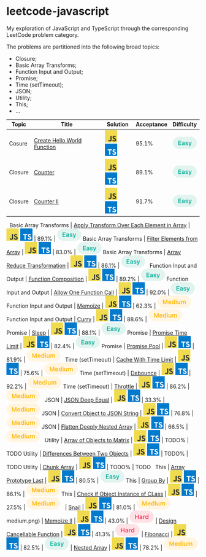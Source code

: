 # leetcode-javascript

My exploration of JavaScript and TypeScript through the corresponding LeetCode problem category.

The problems are partitioned into the following broad topics:

- Closure;
- Basic Array Transforms;
- Function Input and Output;
- Promise;
- Time (setTimeout);
- JSON;
- Utility;
- This;
- ...

Topic | Title | Solution | Acceptance | Difficulty
------|-------|----------|------------|-----------
Cosure | [Create Hello World Function](/closure/create_hello_world_function/README.md) | [![JS](/img/js.png)](/closure/create_hello_world_function/solution.js) [![TS](/img/ts.png)](/closure/create_hello_world_function/solution.ts) | 95.1% | ![Easy](/img/easy.png)
Closure | [Counter](/closure/counter/README.md) | [![JS](/img/js.png)](/closure/counter/solution.js) [![TS](/img/ts.png)](/closure/counter/solution.ts) | 89.1% | ![Easy](/img/easy.png)
Closure | [Counter II](/closure/counter_ii/README.md) | [![JS](/img/js.png)](/closure/counter_ii/solution.js) [![TS](/img/ts.png)](/closure/counter_ii/solution.ts) | 91.7% | ![Easy](/img/easy.png)
&nbsp;
Basic Array Transforms | [Apply Transform Over Each Element in Array](/basic_array_transforms/apply_transform_over_each_element_in_array/README.md) | [![JS](/img/js.png)](/basic_array_transforms/apply_transform_over_each_element_in_array/solution.js) [![TS](/img/ts.png)](/basic_array_transforms/apply_transform_over_each_element_in_array/solution.ts) | 89.1% | ![Easy](/img/easy.png)
Basic Array Transforms | [Filter Elements from Array](/basic_array_transforms/filter_elements_from_array/README.md) | [![JS](/img/js.png)](/basic_array_transforms/filter_elements_from_array/solution.js) [![TS](/img/ts.png)](/basic_array_transforms/filter_elements_from_array/solution.ts) | 83.0% | ![Easy](/img/easy.png)
Basic Array Transforms | [Array Reduce Transformation](/basic_array_transforms/array_reduce_transformation/README.md) | [![JS](/img/js.png)](/basic_array_transforms/array_reduce_transformation/solution.js) [![TS](/img/ts.png)](/basic_array_transforms/array_reduce_transformation/solution.ts) | 86.1% | ![Easy](/img/easy.png)
&nbsp;
Function Input and Output | [Function Composition](/function_input_and_output/function_composition/README.md) | [![JS](/img/js.png)](/function_input_and_output/function_composition/solution.js) [![TS](/img/ts.png)](/function_input_and_output/function_composition/solution.ts) | 89.2% | ![Easy](/img/easy.png)
Function Input and Output | [Allow One Function Call](/function_input_and_output/allow_one_function_call/README.md) | [![JS](/img/js.png)](/function_input_and_output/allow_one_function_call/solution.js) [![TS](/img/ts.png)](/function_input_and_output/allow_one_function_call/solution.ts) | 92.0% | ![Easy](/img/easy.png)
Function Input and Output | [Memoize](/function_input_and_output/memoize/README.md) | [![JS](/img/js.png)](/function_input_and_output/memoize/solution.js) [![TS](/img/ts.png)](/function_input_and_output/memoize/solution.ts) | 62.3% | ![Medium](/img/medium.png)
Function Input and Output | [Curry](/function_input_and_output/curry/README.md) | [![JS](/img/js.png)](/function_input_and_output/curry/solution.js) [![TS](/img/ts.png)](/function_input_and_output/curry/solution.ts) | 88.6% | ![Medium](/img/medium.png)
&nbsp;
Promise | [Sleep](/promise/sleep/README.md) | [![JS](/img/js.png)](/promise/sleep/solution.js) [![TS](/img/ts.png)](/promise/sleep/solution.ts) | 88.1% | ![Easy](/img/easy.png)
Promise | [Promise Time Limit](/promise/promise_time_limit/README.md) | [![JS](/img/js.png)](/promise/promise_time_limit/solution.js) [![TS](/img/ts.png)](/promise/promise_time_limit/solution.ts) | 82.4% | ![Easy](/img/easy.png)
Promise | [Promise Pool](/promise/promise_pool/README.md) | [![JS](/img/js.png)](/promise/promise_pool/solution.js) [![TS](/img/ts.png)](/promise/promise_pool/solution.ts) | 81.9% | ![Medium](/img/medium.png)
&nbsp;
Time (setTimeout) | [Cache With Time Limit](/time/cache_with_time_limit/README.md) | [![JS](/img/js.png)](/time/cache_with_time_limit/solution.js) [![TS](/img/ts.png)](/time/cache_with_time_limit/solution.ts) | 75.6% | ![Medium](/img/medium.png)
Time (setTimeout) | [Debounce](/time/debounce/README.md) | [![JS](/img/js.png)](/time/debounce/solution.js) [![TS](/img/ts.png)](/time/debounce/solution.ts) | 92.2% | ![Medium](/img/medium.png)
Time (setTimeout) | [Throttle](/time/throttle/README.md) | [![JS](/img/js.png)](/time/throttle/solution.js) [![TS](/img/ts.png)](/time/throttle/solution.ts) | 86.2% | ![Medium](/img/medium.png)
&nbsp;
JSON | [JSON Deep Equal](/json/json_deep_equal/README.md) | [![JS](/img/js.png)](/json/json_deep_equal/solution.js) [![TS](/img/ts.png)](/json/json_deep_equal/solution.ts) | 33.3% | ![Medium](/img/medium.png)
JSON | [Convert Object to JSON String](/json/convert_object_to_json_string/README.md) | [![JS](/img/js.png)](/json/convert_object_to_json_string/solution.js) [![TS](/img/ts.png)](/json/convert_object_to_json_string/solution.ts) | 76.8% | ![Medium](/img/medium.png)
JSON | [Flatten Deeply Nested Array](/json/flatten_deeply_nested_array/README.md) | [![JS](/img/js.png)](/json/flatten_deeply_nested_array/solution.js) [![TS](/img/ts.png)](/json/flatten_deeply_nested_array/solution.ts) | 66.5% | ![Medium](/img/medium.png)
&nbsp;
Utility | [Array of Objects to Matrix](/json/array_of_objects_to_matrix/README.md) | [![JS](/img/js.png)](/json/array_of_objects_to_matrix/solution.js) [![TS](/img/ts.png)](/json/array_of_objects_to_matrix/solution.ts) | TODO% | TODO
Utility | [Differences Between Two Objects](/json/differences_between_two_objects/README.md) | [![JS](/img/js.png)](/json/differences_between_two_objects/solution.js) [![TS](/img/ts.png)](/json/differences_between_two_objects/solution.ts) | TODO% | TODO
Utility | [Chunk Array](/json/chunk_array/README.md) | [![JS](/img/js.png)](/json/chunk_array/solution.js) [![TS](/img/ts.png)](/json/chunk_array/solution.ts) | TODO% | TODO
&nbsp;
This | [Array Prototype Last](/this/array_prototype_last/README.md) | [![JS](/img/js.png)](/this/array_prototype_last/solution.js) [![TS](/img/ts.png)](/this/array_prototype_last/solution.ts) | 80.5% | ![Easy](/img/easy.png)
This | [Group By](/this/group_by/README.md) | [![JS](/img/js.png)](/this/group_by/solution.js) [![TS](/img/ts.png)](/this/group_by/solution.ts) | 86.1% | ![Medium](/img/medium.png)
This | [Check if Object Instance of CLass](/this/check_if_object_instance_of_class/README.md) | [![JS](/img/js.png)](/this/check_if_object_instance_of_class/solution.js) [![TS](/img/ts.png)](/this/check_if_object_instance_of_class/solution.ts) | 27.5% | ![Medium](/img/medium.png)
&nbsp;
 | [Snail](/rest/snail/README.md) | [![JS](/img/js.png)](/rest/snail/solution.js) [![TS](/img/ts.png)](/rest/snail/solution.ts) | 81.0% | ![Medium](/img/medium.png)
medium.png)
 | [Memoize II](/rest/memoize_ii/README.md) | [![JS](/img/js.png)](/rest/memoize_ii/solution.js) [![TS](/img/ts.png)](/rest/memoize_ii/solution.ts) | 43.0% | ![Hard](/img/hard.png)
 | [Design Cancellable Function](/rest/cancellable/README.md) | [![JS](/img/js.png)](/rest/cancellable/solution.js) [![TS](/img/ts.png)](/rest/cancellable/solution.ts) | 41.3% | ![Hard](/img/hard.png)
 | [Fibonacci](/rest/fibonacci/README.md) | [![JS](/img/js.png)](/rest/fibonacci/solution.js) [![TS](/img/ts.png)](/rest/fibonacci/solution.ts) | 82.5% | ![Easy](/img/easy.png)
 | [Nested Array](/rest/nested/README.md) | [![JS](/img/js.png)](/rest/nested/solution.js) [![TS](/img/ts.png)](/rest/nested/solution.ts) | 78.2% | ![Medium](/img/medium.png)
